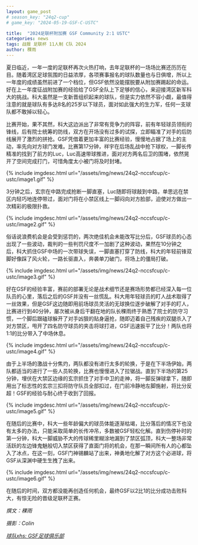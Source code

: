 ```yaml
---
layout: game_post
# season_key: "24q2-cup"
# game_key: "2024-05-19-GSF-C-USTC"

title:  "2024足联杯附加赛 GSF Community 2:1 USTC"
categories: news
tags: 战报 足联杯 11人制 C队 2024
author: 稞雨
---
```


夏日临近，一年一度的足联杯再次火热打响，去年足联杯的一场场比赛还历历在目。随着湾区足球氛围的日益浓厚，各项赛事报名的球队数量也与日俱增，所以上一年度的成绩虽然前进了一个档位，但GSF依然没能摆脱要从附加赛踢起的命运。好在上一年度征战附加赛的经验给了GSF全队上下足够的信心，来迎接湾区新军科大的挑战。科大虽然是一支新晋组织起来的球队，但是实力依然不容小觑，最值得注意的就是球队有多达8名的25岁以下球员，面对如此强大的生力军，任何一支球队都不敢掉以轻心。

比赛开始，果不其然，科大这边派出了非常有竞争力的阵容，前有年轻球员领衔的锋线，后有院士统筹的防线，双方在开场没有过多的试探，立即瞄准了对手的后防线展开了激烈的拼抢。GSF凭借着更加丰富的比赛经验，慢慢地占据了场上的主动，率先向对方球门发难。比赛第17分钟，祥宇在后场乱战中抢下球权，一脚长传精准的找到了前方的Luc，Luc高速带球推进，面对对方两名后卫的围堵，依然晃开了空间完成打门，可惜角度太小被门将及时封堵。

{% include imgdesc.html url="/assets/img/news/24q2-nccsfcup/c-ustc/image1.gif" %}

3分钟之后，玄宗在中路完成抢断一脚直塞，Luc随即将球敲到中路，单思远在禁区内轻巧地连停带过，面对门将在小禁区线上一脚闷向对方脸部，迫使对方做出一次精彩的极限扑救。

{% include imgdesc.html url="/assets/img/news/24q2-nccsfcup/c-ustc/image2.gif" %}

俗话说浪费机会是会受到惩罚的，两次绝佳机会未能改写比分后，GSF球员的心态出现了一些波动，裁判的一些判罚尺度不一加剧了这种波动，果然在10分钟之后，科大抓住GSF中场的一次带球失误，一脚直塞打穿了防线，科大的年轻前锋双脚好像踩了风火轮，一路长驱直入，奔袭单刀破门，将场上的僵局打破。

{% include imgdesc.html url="/assets/img/news/24q2-nccsfcup/c-ustc/image3.gif" %}

好在GSF的经验丰富，赛前的部署无论是战术细节还是赛场形势都已经深入每一位队员的心里，落后之后的GSF并没有一丝慌乱。科大用年轻球员的盯人战术取得了一丝效果，但是GSF这边随即用前场球员灵活的无球换位逐步破解了对手的盯人，比赛进行到40分钟，屡次被从身后干翻在地的队长稞雨终于熟悉了院士的防守习惯，一个脚后跟磕球躲开了对手凶狠的贴身逼抢，随即迈着自己残疾的双腿杀入了对方禁区，甩开了四名防守球员的夹击将球打进，GSF迅速扳平了比分！两队也将1:1的比分带入了中场休息。

{% include imgdesc.html url="/assets/img/news/24q2-nccsfcup/c-ustc/image4.gif" %}

由于上半场的激战十分焦灼，两队都没有进行太多的轮换，于是在下半场伊始，两队都适当的进行了一些人员轮换，比赛也慢慢进入了拉锯战。直到下半场的第25分钟，埋伏在大禁区边缘的玄宗抓住了对手中卫的走神，将一脚反弹球拿下，随即用出了标志性的玄宗三扣将防守队员全部扣过，在门前冷静地左脚施射，将比分反超！GSF的经验与耐心终于收到了回报。

{% include imgdesc.html url="/assets/img/news/24q2-nccsfcup/c-ustc/image5.gif" %}

在随后的比赛中，科大一些年龄偏大的球员体能逐渐枯竭，比分落后的情况下也没有太多的办法，只能采取简单的长传冲吊，多数被GSF轻松化解。直到伤停补时的第一分钟，科大一脚威胁不大的传球稀里糊涂地漏到了禁区弧顶，科大一整场非常活跃的左边锋鬼魅般切入禁区获得了直面门将的机会，在那一瞬间所有人的心都坠入了冰点，在这一刻，GSF门神锡麟站了出来，神勇地化解了对方这个必进球，将GSF从深渊中硬生生拽了出来。

{% include imgdesc.html url="/assets/img/news/24q2-nccsfcup/c-ustc/image6.gif" %}

在随后的时间，双方都没能再创造任何机会，最终GSF以2比1的比分成功击败科大，有惊无险的晋级足联杯正赛。

*撰文：稞雨*

*摄影：Colin*

[*球队xhs: GSF足球俱乐部*](https://www.xiaohongshu.com/user/profile/61dfc801000000001000bfa6)
